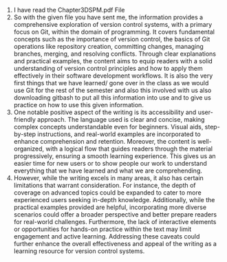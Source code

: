 1. I have read the Chapter3DSPM.pdf File
2. So with the given file you have sent me, the information provides a comprehensive exploration of version control systems, with a primary focus on Git, within the domain of programming. It covers fundamental concepts such as the importance of version control, the basics of Git operations like repository creation, committing changes, managing branches, merging, and resolving conflicts. Through clear explanations and practical examples, the content aims to equip readers with a solid understanding of version control principles and how to apply them effectively in their software development workflows. It is also the very first things that we have learned/ gone over in the class as we would use Git for the rest of the semester and also this involved with us also downloading gitbash to put all this information into use and to give us practice on how to use this given information.
3. One notable positive aspect of the writing is its accessibility and user-friendly approach. The language used is clear and concise, making complex concepts understandable even for beginners. Visual aids, step-by-step instructions, and real-world examples are incorporated to enhance comprehension and retention. Moreover, the content is well-organized, with a logical flow that guides readers through the material progressively, ensuring a smooth learning experience. This gives us an easier time for new users or to show people our work to understand everything that we have learned and what we are comprehending.
4. However, while the writing excels in many areas, it also has certain limitations that warrant consideration. For instance, the depth of coverage on advanced topics could be expanded to cater to more experienced users seeking in-depth knowledge. Additionally, while the practical examples provided are helpful, incorporating more diverse scenarios could offer a broader perspective and better prepare readers for real-world challenges. Furthermore, the lack of interactive elements or opportunities for hands-on practice within the text may limit engagement and active learning. Addressing these caveats could further enhance the overall effectiveness and appeal of the writing as a learning resource for version control systems.
